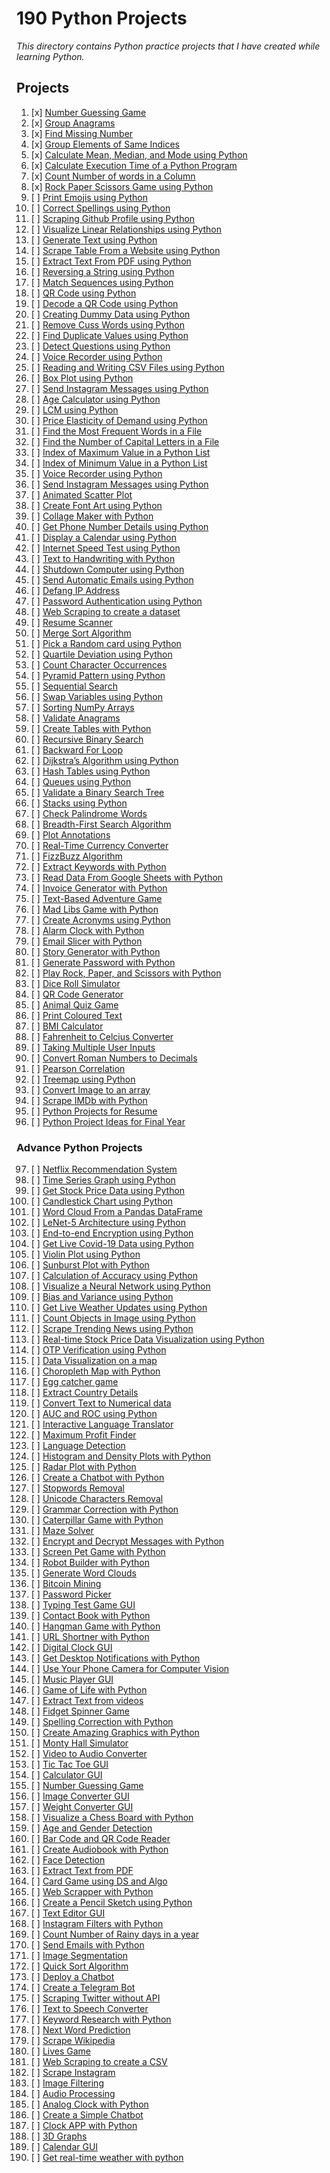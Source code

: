 # 190 Python Projects

_This directory contains Python practice projects that I have created while learning Python._

## Projects

1. [x] [Number Guessing Game](1_Number_guessing_game.py)
2. [x] [Group Anagrams](2_Group_Anagrams.py)
3. [x] [Find Missing Number](3_Find_missing_number.py)
4. [x] [Group Elements of Same Indices](4_Group_elements_of_same_indeces.py)
5. [x] [Calculate Mean, Median, and Mode using Python](5_Calculate_Mean_Median_Mode.py)
6. [x] [Calculate Execution Time of a Python Program](6_Execution_Time_of_program.py)
7. [x] [Count Number of words in a Column](7_Count_no_of_words_in_column.py)
8. [x] [Rock Paper Scissors Game using Python](../Rock_paper_scissors/rockPaperScissors.py)
9. [ ] [Print Emojis using Python](/)
10. [ ] [Correct Spellings using Python](/)
11. [ ] [Scraping Github Profile using Python](/)
12. [ ] [Visualize Linear Relationships using Python](/)
13. [ ] [Generate Text using Python](/)
14. [ ] [Scrape Table From a Website using Python](/)
15. [ ] [Extract Text From PDF using Python](/)
16. [ ] [Reversing a String using Python](/)
17. [ ] [Match Sequences using Python](/)
18. [ ] [QR Code using Python](/)
19. [ ] [Decode a QR Code using Python](/)
20. [ ] [Creating Dummy Data using Python](/)
21. [ ] [Remove Cuss Words using Python](/)
22. [ ] [Find Duplicate Values using Python](/)
23. [ ] [Detect Questions using Python](/)
24. [ ] [Voice Recorder using Python](/)
25. [ ] [Reading and Writing CSV Files using Python](/)
26. [ ] [Box Plot using Python](/)
27. [ ] [Send Instagram Messages using Python](/)
28. [ ] [Age Calculator using Python](/)
29. [ ] [LCM using Python](/)
30. [ ] [Price Elasticity of Demand using Python](/)
31. [ ] [Find the Most Frequent Words in a File](/)
32. [ ] [Find the Number of Capital Letters in a File](/)
33. [ ] [Index of Maximum Value in a Python List](/)
34. [ ] [Index of Minimum Value in a Python List](/)
35. [ ] [Voice Recorder using Python](/)
36. [ ] [Send Instagram Messages using Python](/)
37. [ ] [Animated Scatter Plot](/)
38. [ ] [Create Font Art using Python](/)
39. [ ] [Collage Maker with Python](/)
40. [ ] [Get Phone Number Details using Python](/)
41. [ ] [Display a Calendar using Python](/)
42. [ ] [Internet Speed Test using Python](/)
43. [ ] [Text to Handwriting with Python](/)
44. [ ] [Shutdown Computer using Python](/)
45. [ ] [Send Automatic Emails using Python](/)
46. [ ] [Defang IP Address](/)
47. [ ] [Password Authentication using Python](/)
48. [ ] [Web Scraping to create a dataset](/)
49. [ ] [Resume Scanner](/)
50. [ ] [Merge Sort Algorithm](/)
51. [ ] [Pick a Random card using Python](/)
52. [ ] [Quartile Deviation using Python](/)
53. [ ] [Count Character Occurrences](/)
54. [ ] [Pyramid Pattern using Python](/)
55. [ ] [Sequential Search](/)
56. [ ] [Swap Variables using Python](/)
57. [ ] [Sorting NumPy Arrays](/)
58. [ ] [Validate Anagrams](/)
59. [ ] [Create Tables with Python](/)
60. [ ] [Recursive Binary Search](/)
61. [ ] [Backward For Loop](/)
62. [ ] [Dijkstra’s Algorithm using Python](/)
63. [ ] [Hash Tables using Python](/)
64. [ ] [Queues using Python](/)
65. [ ] [Validate a Binary Search Tree](/)
66. [ ] [Stacks using Python](/)
67. [ ] [Check Palindrome Words](/)
68. [ ] [Breadth-First Search Algorithm](/)
69. [ ] [Plot Annotations](/)
70. [ ] [Real-Time Currency Converter](/)
71. [ ] [FizzBuzz Algorithm](/)
72. [ ] [Extract Keywords with Python](/)
73. [ ] [Read Data From Google Sheets with Python](/)
74. [ ] [Invoice Generator with Python](/)
75. [ ] [Text-Based Adventure Game](/)
76. [ ] [Mad Libs Game with Python](/)
77. [ ] [Create Acronyms using Python](/)
78. [ ] [Alarm Clock with Python](/)
79. [ ] [Email Slicer with Python](/)
80. [ ] [Story Generator with Python](/)
81. [ ] [Generate Password with Python](/)
82. [ ] [Play Rock, Paper, and Scissors with Python](/)
83. [ ] [Dice Roll Simulator](/)
84. [ ] [QR Code Generator](/)
85. [ ] [Animal Quiz Game](/)
86. [ ] [Print Coloured Text](/)
87. [ ] [BMI Calculator](/)
88. [ ] [Fahrenheit to Celcius Converter](/)
89. [ ] [Taking Multiple User Inputs](/)
90. [ ] [Convert Roman Numbers to Decimals](/)
91. [ ] [Pearson Correlation](/)
92. [ ] [Treemap using Python](/)
93. [ ] [Convert Image to an array](/)
94. [ ] [Scrape IMDb with Python](/)
95. [ ] [Python Projects for Resume](/)
96. [ ] [Python Project Ideas for Final Year](/)

### Advance Python Projects

97. [ ] [Netflix Recommendation System](/)
98. [ ] [Time Series Graph using Python](/)
99. [ ] [Get Stock Price Data using Python](/)
100.  [ ] [Candlestick Chart using Python](/)
101.  [ ] [Word Cloud From a Pandas DataFrame](/)
102.  [ ] [LeNet-5 Architecture using Python](/)
103.  [ ] [End-to-end Encryption using Python](/)
104.  [ ] [Get Live Covid-19 Data using Python](/)
105.  [ ] [Violin Plot using Python](/)
106.  [ ] [Sunburst Plot with Python](/)
107.  [ ] [Calculation of Accuracy using Python](/)
108.  [ ] [Visualize a Neural Network using Python](/)
109.  [ ] [Bias and Variance using Python](/)
110.  [ ] [Get Live Weather Updates using Python](/)
111.  [ ] [Count Objects in Image using Python](/)
112.  [ ] [Scrape Trending News using Python](/)
113.  [ ] [Real-time Stock Price Data Visualization using Python](/)
114.  [ ] [OTP Verification using Python](/)
115.  [ ] [Data Visualization on a map](/)
116.  [ ] [Choropleth Map with Python](/)
117.  [ ] [Egg catcher game](/)
118.  [ ] [Extract Country Details](/)
119.  [ ] [Convert Text to Numerical data](/)
120.  [ ] [AUC and ROC using Python](/)
121.  [ ] [Interactive Language Translator](/)
122.  [ ] [Maximum Profit Finder](/)
123.  [ ] [Language Detection](/)
124.  [ ] [Histogram and Density Plots with Python](/)
125.  [ ] [Radar Plot with Python](/)
126.  [ ] [Create a Chatbot with Python](/)
127.  [ ] [Stopwords Removal](/)
128.  [ ] [Unicode Characters Removal](/)
129.  [ ] [Grammar Correction with Python](/)
130.  [ ] [Caterpillar Game with Python](/)
131.  [ ] [Maze Solver](/)
132.  [ ] [Encrypt and Decrypt Messages with Python](/)
133.  [ ] [Screen Pet Game with Python](/)
134.  [ ] [Robot Builder with Python](/)
135.  [ ] [Generate Word Clouds](/)
136.  [ ] [Bitcoin Mining](/)
137.  [ ] [Password Picker](/)
138.  [ ] [Typing Test Game GUI](/)
139.  [ ] [Contact Book with Python](/)
140.  [ ] [Hangman Game with Python](/)
141.  [ ] [URL Shortner with Python](/)
142.  [ ] [Digital Clock GUI](/)
143.  [ ] [Get Desktop Notifications with Python](/)
144.  [ ] [Use Your Phone Camera for Computer Vision](/)
145.  [ ] [Music Player GUI](/)
146.  [ ] [Game of Life with Python](/)
147.  [ ] [Extract Text from videos](/)
148.  [ ] [Fidget Spinner Game](/)
149.  [ ] [Spelling Correction with Python](/)
150.  [ ] [Create Amazing Graphics with Python](/)
151.  [ ] [Monty Hall Simulator](/)
152.  [ ] [Video to Audio Converter](/)
153.  [ ] [Tic Tac Toe GUI](/)
154.  [ ] [Calculator GUI](/)
155.  [ ] [Number Guessing Game](/)
156.  [ ] [Image Converter GUI](/)
157.  [ ] [Weight Converter GUI](/)
158.  [ ] [Visualize a Chess Board with Python](/)
159.  [ ] [Age and Gender Detection](/)
160.  [ ] [Bar Code and QR Code Reader](/)
161.  [ ] [Create Audiobook with Python](/)
162.  [ ] [Face Detection](/)
163.  [ ] [Extract Text from PDF](/)
164.  [ ] [Card Game using DS and Algo](/)
165.  [ ] [Web Scrapper with Python](/)
166.  [ ] [Create a Pencil Sketch using Python](/)
167.  [ ] [Text Editor GUI](/)
168.  [ ] [Instagram Filters with Python](/)
169.  [ ] [Count Number of Rainy days in a year](/)
170.  [ ] [Send Emails with Python](/)
171.  [ ] [Image Segmentation](/)
172.  [ ] [Quick Sort Algorithm](/)
173.  [ ] [Deploy a Chatbot](/)
174.  [ ] [Create a Telegram Bot](/)
175.  [ ] [Scraping Twitter without API](/)
176.  [ ] [Text to Speech Converter](/)
177.  [ ] [Keyword Research with Python](/)
178.  [ ] [Next Word Prediction](/)
179.  [ ] [Scrape Wikipedia](/)
180.  [ ] [Lives Game](/)
181.  [ ] [Web Scraping to create a CSV](/)
182.  [ ] [Scrape Instagram](/)
183.  [ ] [Image Filtering](/)
184.  [ ] [Audio Processing](/)
185.  [ ] [Analog Clock with Python](/)
186.  [ ] [Create a Simple Chatbot](/)
187.  [ ] [Clock APP with Python](/)
188.  [ ] [3D Graphs](/)
189.  [ ] [Calendar GUI](/)
190.  [ ] [Get real-time weather with python](/)
